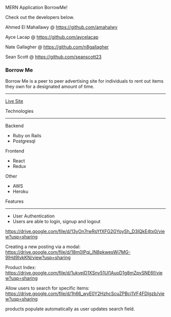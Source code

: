 MERN Application BorrowMe!

Check out the developers below.

Ahmed El Mahallawy @ https://github.com/amahalwy  

Ayce Lacap @ https://github.com/aycelacap  

Nate Gallagher @ https://github.com/n8gallagher  

Sean Scott @ https://github.com/seanscott23

### Borrow Me
Borrow Me is a peer to peer advertising site for individuals to rent out items they own for a designated amount of time.
***
[Live Site](https://borrow-me-app.herokuapp.com/#/)



Technologies
***
Backend
* Ruby on Rails
* Postgresql

Frontend
* React 
* Redux

Other
* AWS
* Heroku

Features
***
* User Authentication
* Users are able to login, signup and logout

https://drive.google.com/file/d/13yOn7rwRsYfXFG2GYoySh_D3lQkE4tx0/view?usp=sharing

Creating a new posting via a modal:
https://drive.google.com/file/d/18m0lPqi_IN8pkwesWi7MG-9IHd9IvkKN/view?usp=sharing

Product Index:
https://drive.google.com/file/d/1ukvejD1XSny51UI1AuoD1g8mZpvSNE6f/view?usp=sharing

Allow users to search for specific items:
https://drive.google.com/file/d/1h66_wyE0Y2HzhcScuZPBcj1VF4FDIgzb/view?usp=sharing

products populate automatically as user updates search field.




